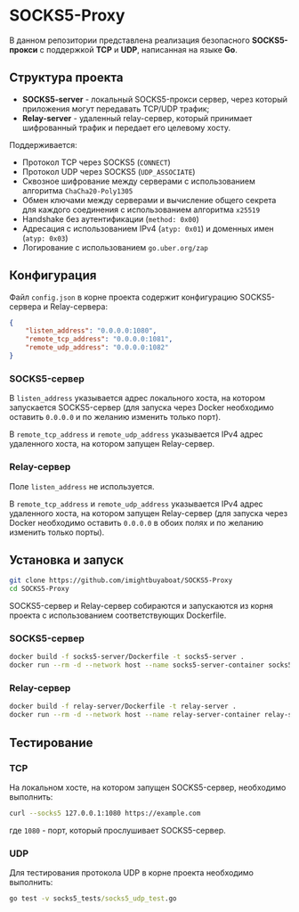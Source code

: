 # SOCKS5-Proxy

В данном репозитории представлена реализация безопасного **SOCKS5-прокси** с поддержкой **TCP** и **UDP**, написанная на языке **Go**.

## Структура проекта

- **SOCKS5-server** - локальный SOCKS5-прокси сервер, через который приложения могут передавать TCP/UDP трафик;
- **Relay-server** - удаленный relay-сервер, который принимает шифрованный трафик и передает его целевому хосту.

Поддерживается:

- Протокол TCP через SOCKS5 (`CONNECT`)
- Протокол UDP через SOCKS5 (`UDP_ASSOCIATE`)
- Сквозное шифрование между серверами с использованием алгоритма `ChaCha20-Poly1305`
- Обмен ключами между серверами и вычисление общего секрета для каждого соединения с использованием алгоритма `x25519`
- Handshake без аутентификации (`method: 0x00`)
- Адресация с использованием IPv4 (`atyp: 0x01`) и доменных имен (`atyp: 0x03`)
- Логирование с использованием `go.uber.org/zap`

## Конфигурация

Файл `config.json` в корне проекта содержит конфигурацию SOCKS5-сервера и Relay-сервера:

```json
{
    "listen_address": "0.0.0.0:1080",
    "remote_tcp_address": "0.0.0.0:1081",
    "remote_udp_address": "0.0.0.0:1082"
}
```

### SOCKS5-сервер

В `listen_address` указывается адрес локального хоста, на котором запускается SOCKS5-сервер (для запуска через Docker необходимо оставить `0.0.0.0` и по желанию изменить только порт).

В `remote_tcp_address` и `remote_udp_address` указывается IPv4 адрес удаленного хоста, на котором запущен Relay-сервер.

### Relay-сервер

Поле `listen_address` не используется.

В `remote_tcp_address` и `remote_udp_address` указывается IPv4 адрес удаленного хоста, на котором запущен Relay-сервер (для запуска через Docker необходимо оставить `0.0.0.0` в обоих полях и по желанию изменить только порты).

## Установка и запуск

```bash
git clone https://github.com/imightbuyaboat/SOCKS5-Proxy
cd SOCKS5-Proxy
```

SOCKS5-сервер и Relay-сервер собираются и запускаются из корня проекта с использованием соответствующих Dockerfile.

### SOCKS5-сервер

```bash
docker build -f socks5-server/Dockerfile -t socks5-server .
docker run --rm -d --network host --name socks5-server-container socks5-server
```

### Relay-сервер

```bash
docker build -f relay-server/Dockerfile -t relay-server .
docker run --rm -d --network host --name relay-server-container relay-server
```

## Тестирование

### TCP

На локальном хосте, на котором запущен SOCKS5-сервер, необходимо выполнить:

```bash
curl --socks5 127.0.0.1:1080 https://example.com
```

где `1080` - порт, который прослушивает SOCKS5-сервер.

### UDP

Для тестирования протокола UDP в корне проекта необходимо выполнить:

```cmd
go test -v socks5_tests/socks5_udp_test.go
```
